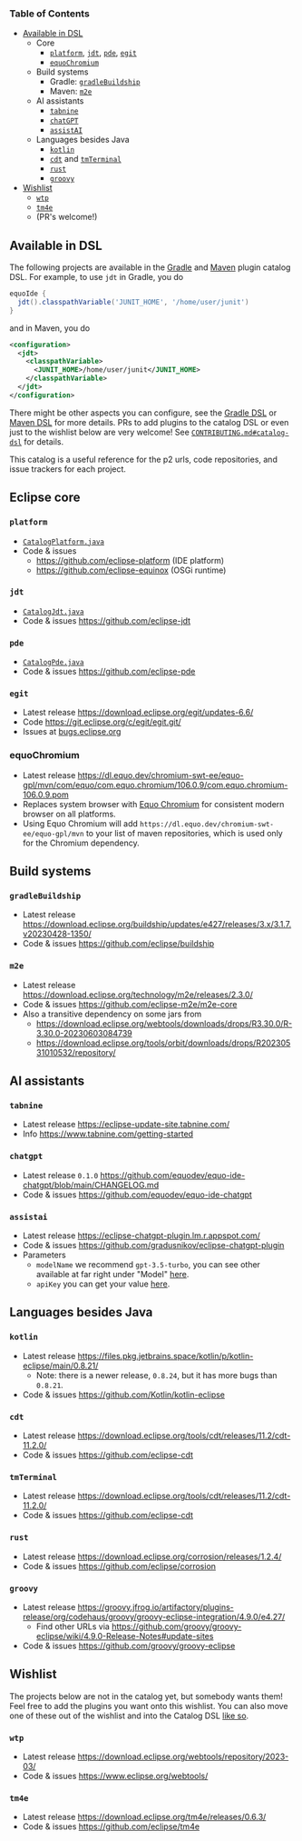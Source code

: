 ### Table of Contents

- [Available in DSL](#available-projects)
  - Core
    - [`platform`](#platform), [`jdt`](#jdt), [`pde`](#pde), [`egit`](#egit)
    - [`equoChromium`](#equoChromium)
  - Build systems
    - Gradle: [`gradleBuildship`](#gradle-buildship)
    - Maven: [`m2e`](#m2e)
  - AI assistants
    - [`tabnine`](#tabnine)
    - [`chatGPT`](#chatgpt)
    - [`assistAI`](#assistai)
  - Languages besides Java
    - [`kotlin`](#kotlin)
    - [`cdt`](#cdt) and [`tmTerminal`](#tmterminal)
    - [`rust`](#rust)
    - [`groovy`](#groovy)
- [Wishlist](#wishlist)
  - [`wtp`](#wtp)
  - [`tm4e`](#tm4e) 
  - (PR's welcome!)

## Available in DSL

The following projects are available in the [Gradle](https://github.com/equodev/equo-ide/tree/main/plugin-gradle) and [Maven](https://github.com/equodev/equo-ide/tree/main/plugin-maven) plugin catalog DSL. For example, to use `jdt` in Gradle, you do

```gradle
equoIde {
  jdt().classpathVariable('JUNIT_HOME', '/home/user/junit')
}
```

and in Maven, you do

```xml
<configuration>
  <jdt>
    <classpathVariable>
      <JUNIT_HOME>/home/user/junit</JUNIT_HOME>
    </classpathVariable>
  </jdt>
</configuration>
```

There might be other aspects you can configure, see the [Gradle DSL](https://github.com/equodev/equo-ide/blob/main/plugin-gradle/src/main/java/dev/equo/ide/gradle/P2ModelDslWithCatalog.java) or [Maven DSL](https://github.com/equodev/equo-ide/blob/main/plugin-maven/src/main/java/dev/equo/ide/maven/AbstractP2MojoWithCatalog.java) for more details. PRs to add plugins to the catalog DSL or even just to the wishlist below are very welcome! See [`CONTRIBUTING.md#catalog-dsl`](https://github.com/equodev/equo-ide/blob/main/CONTRIBUTING.md#catalog-dsl) for details.

This catalog is a useful reference for the p2 urls, code repositories, and issue trackers for each project.

## Eclipse core

### `platform`

- [`CatalogPlatform.java`](https://github.com/equodev/equo-ide/blob/main/solstice/src/main/java/dev/equo/ide/CatalogPlatform.java)
- Code & issues
  - https://github.com/eclipse-platform (IDE platform)
  - https://github.com/eclipse-equinox (OSGi runtime)

### `jdt`

- [`CatalogJdt.java`](https://github.com/equodev/equo-ide/blob/main/solstice/src/main/java/dev/equo/ide/CatalogJdt.java)
- Code & issues https://github.com/eclipse-jdt

### `pde`

- [`CatalogPde.java`](https://github.com/equodev/equo-ide/blob/main/solstice/src/main/java/dev/equo/ide/CatalogPde.java)
- Code & issues https://github.com/eclipse-pde

### `egit`
- Latest release https://download.eclipse.org/egit/updates-6.6/
- Code https://git.eclipse.org/c/egit/egit.git/
- Issues at [bugs.eclipse.org](https://bugs.eclipse.org/bugs/buglist.cgi?bug_file_loc_type=allwordssubstr&bug_status=NEW&bug_status=ASSIGNED&bug_status=REOPENED&bugidtype=include&chfieldto=Now&classification=Technology&cmdtype=doit&emailtype1=exact&emailtype2=substring&field0-0-0=noop&keywords_type=allwords&long_desc_type=allwordssubstr&order=Reuse%20same%20sort%20as%20last%20time&product=EGit&query_format=advanced&short_desc_type=allwordssubstr&status_whiteboard_type=allwordssubstr&type0-0-0=noop)

### equoChromium
- Latest release https://dl.equo.dev/chromium-swt-ee/equo-gpl/mvn/com/equo/com.equo.chromium/106.0.9/com.equo.chromium-106.0.9.pom
- Replaces system browser with [Equo Chromium](https://www.equo.dev/chromium) for consistent modern browser on all platforms.
- Using Equo Chromium will add `https://dl.equo.dev/chromium-swt-ee/equo-gpl/mvn` to your list of maven repositories, which is used only for the Chromium dependency.

## Build systems

<a name="gradle-buildship"></a>
### `gradleBuildship`

- Latest release https://download.eclipse.org/buildship/updates/e427/releases/3.x/3.1.7.v20230428-1350/ 
- Code & issues https://github.com/eclipse/buildship

### `m2e`

- Latest release https://download.eclipse.org/technology/m2e/releases/2.3.0/
- Code & issues https://github.com/eclipse-m2e/m2e-core
- Also a transitive dependency on some jars from
  - https://download.eclipse.org/webtools/downloads/drops/R3.30.0/R-3.30.0-20230603084739
  - https://download.eclipse.org/tools/orbit/downloads/drops/R20230531010532/repository/

## AI assistants

### `tabnine`

- Latest release https://eclipse-update-site.tabnine.com/
- Info https://www.tabnine.com/getting-started

### `chatgpt`

- Latest release `0.1.0` https://github.com/equodev/equo-ide-chatgpt/blob/main/CHANGELOG.md
- Code & issues https://github.com/equodev/equo-ide-chatgpt

### `assistai`

- Latest release https://eclipse-chatgpt-plugin.lm.r.appspot.com/
- Code & issues https://github.com/gradusnikov/eclipse-chatgpt-plugin
- Parameters
  - `modelName` we recommend `gpt-3.5-turbo`, you can see other available at far right under "Model" [here](https://platform.openai.com/playground?mode=chat).
  - `apiKey` you can get your value [here](https://platform.openai.com/account/api-keys).

## Languages besides Java

### `kotlin`

- Latest release https://files.pkg.jetbrains.space/kotlin/p/kotlin-eclipse/main/0.8.21/
  - Note: there is a newer release, `0.8.24`, but it has more bugs than `0.8.21`. 
- Code & issues https://github.com/Kotlin/kotlin-eclipse

### `cdt`

- Latest release https://download.eclipse.org/tools/cdt/releases/11.2/cdt-11.2.0/
- Code & issues https://github.com/eclipse-cdt

### `tmTerminal`

- Latest release https://download.eclipse.org/tools/cdt/releases/11.2/cdt-11.2.0/
- Code & issues https://github.com/eclipse-cdt

### `rust`

- Latest release https://download.eclipse.org/corrosion/releases/1.2.4/
- Code & issues https://github.com/eclipse/corrosion

### `groovy`

- Latest release https://groovy.jfrog.io/artifactory/plugins-release/org/codehaus/groovy/groovy-eclipse-integration/4.9.0/e4.27/
  - Find other URLs via https://github.com/groovy/groovy-eclipse/wiki/4.9.0-Release-Notes#update-sites
- Code & issues https://github.com/groovy/groovy-eclipse

## Wishlist

The projects below are not in the catalog yet, but somebody wants them! Feel free to add the plugins you want onto this wishlist. You can also move one of these out of the wishlist and into the Catalog DSL [like so](CONTRIBUTING.md#catalog-dsl).

### `wtp`
- Latest release https://download.eclipse.org/webtools/repository/2023-03/
- Code & issues https://www.eclipse.org/webtools/

### `tm4e`

- Latest release https://download.eclipse.org/tm4e/releases/0.6.3/
- Code & issues https://github.com/eclipse/tm4e
